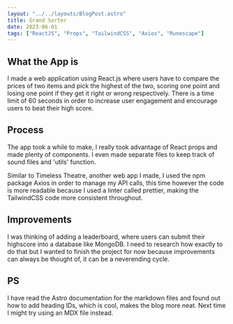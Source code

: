 ```yaml
---
layout: "../../layouts/BlogPost.astro"
title: Grand Sorter
date: 2023-06-01
tags: ["ReactJS", "Props", "TailwindCSS", "Axios", "Runescape"]
---
```


## What the App is

I made a web application using React.js where users have to compare the prices of two items and pick the highest of the two, scoring one point and losing one point if they get it right or wrong respectively. There is a time limit of 60 seconds in order to increase user engagement and encourage users to beat their high score.

## Process

The app took a while to make, I really took advantage of React props and made plenty of components. I even made separate files to keep track of sound files and 'utils' function.

Similar to Timeless Theatre, another web app I made, I used the npm package Axios in order to manage my API calls, this time however the code is more readable because I used a linter called prettier, making the TailwindCSS code more consistent throughout.

## Improvements

I was thinking of adding a leaderboard, where users can submit their highscore into a database like MongoDB. I need to research how exactly to do that but I wanted to finish the project for now because improvements can always be thought of, it can be a neverending cycle.

## PS

I have read the Astro documentation for the markdown files and found out how to add heading IDs, which is cool, makes the blog more neat. Next time I might try using an MDX file instead.
